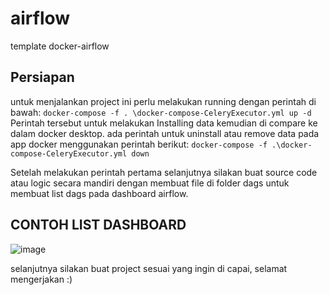 # airflow
template docker-airflow

## Persiapan
untuk menjalankan project ini perlu melakukan running dengan perintah di bawah:
`docker-compose -f . \docker-compose-CeleryExecutor.yml up -d `
Perintah tersebut untuk melakukan Installing data kemudian di compare ke dalam docker desktop.
ada perintah untuk uninstall atau remove data pada app docker menggunakan perintah berikut:
`docker-compose -f .\docker-compose-CeleryExecutor.yml down`

Setelah melakukan perintah pertama selanjutnya silakan buat source code atau logic secara mandiri dengan membuat file di folder dags untuk membuat list dags pada dashboard airflow. 
## CONTOH LIST DASHBOARD 
![image](https://github.com/user-attachments/assets/1af97ee6-6a6c-4d14-8ae0-19cbf7cec21f)


selanjutnya silakan buat project sesuai yang ingin di capai, selamat mengerjakan :)
